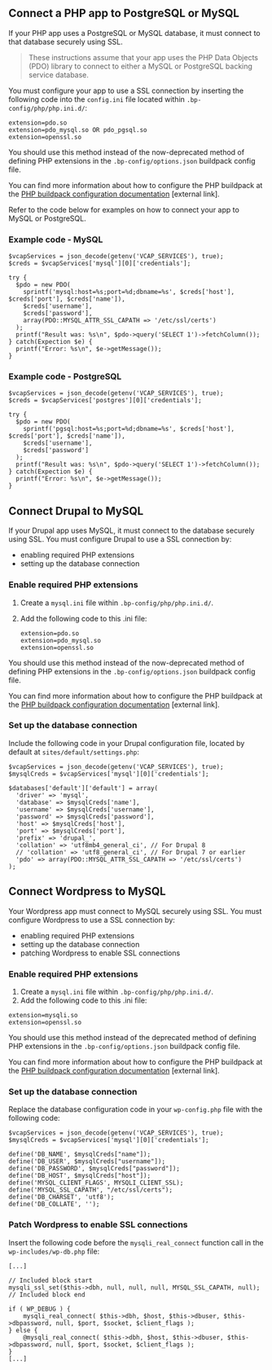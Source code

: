 ## Connect a PHP app to PostgreSQL or MySQL

If your PHP app uses a PostgreSQL or MySQL database, it must connect to that database securely using SSL. 

> These instructions assume that your app uses the PHP Data Objects (PDO) library to connect to either a MySQL or PostgreSQL backing service database.

You must configure your app to use a SSL connection by inserting the following code into the `config.ini` file located within `.bp-config/php/php.ini.d/`:

```
extension=pdo.so
extension=pdo_mysql.so OR pdo_pgsql.so
extension=openssl.so
```

You should use this method instead of the now-deprecated method of defining PHP extensions in the `.bp-config/options.json` buildpack config file.

You can find more information about how to configure the PHP buildpack at the [PHP buildpack configuration documentation](https://docs.cloudfoundry.org/buildpacks/php/gsg-php-config.html) [external link].

Refer to the code below for examples on how to connect your app to MySQL or PostgreSQL.

### Example code - MySQL

```
$vcapServices = json_decode(getenv('VCAP_SERVICES'), true);
$creds = $vcapServices['mysql'][0]['credentials'];

try {
  $pdo = new PDO(
    sprintf('mysql:host=%s;port=%d;dbname=%s', $creds['host'], $creds['port'], $creds['name']),
    $creds['username'],
    $creds['password'],
    array(PDO::MYSQL_ATTR_SSL_CAPATH => '/etc/ssl/certs')
  );
  printf("Result was: %s\n", $pdo->query('SELECT 1')->fetchColumn());
} catch(Expection $e) {
  printf("Error: %s\n", $e->getMessage());
}
```

### Example code - PostgreSQL

```
$vcapServices = json_decode(getenv('VCAP_SERVICES'), true);
$creds = $vcapServices['postgres'][0]['credentials'];

try {
  $pdo = new PDO(
    sprintf('pgsql:host=%s;port=%d;dbname=%s', $creds['host'], $creds['port'], $creds['name']),
    $creds['username'],
    $creds['password']
  );
  printf("Result was: %s\n", $pdo->query('SELECT 1')->fetchColumn());
} catch(Expection $e) {
  printf("Error: %s\n", $e->getMessage());
}
```

## Connect Drupal to MySQL

If your Drupal app uses MySQL, it must connect to the database securely using SSL. You must configure Drupal to use a SSL connection by: 

- enabling required PHP extensions
- setting up the database connection

### Enable required PHP extensions

1. Create a `mysql.ini` file within `.bp-config/php/php.ini.d/`.
2. Add the following code to this .ini file:

    ```
    extension=pdo.so
    extension=pdo_mysql.so
    extension=openssl.so
    ```
You should use this method instead of the now-deprecated method of defining PHP extensions in the `.bp-config/options.json` buildpack config file.

You can find more information about how to configure the PHP buildpack at the [PHP buildpack configuration documentation](https://docs.cloudfoundry.org/buildpacks/php/gsg-php-config.html) [external link].

### Set up the database connection

Include the following code in your Drupal configuration file, located by default at `sites/default/settings.php`:

```
$vcapServices = json_decode(getenv('VCAP_SERVICES'), true);
$mysqlCreds = $vcapServices['mysql'][0]['credentials'];

$databases['default']['default'] = array(
  'driver' => 'mysql',
  'database' => $mysqlCreds['name'],
  'username' => $mysqlCreds['username'],
  'password' => $mysqlCreds['password'],
  'host' => $mysqlCreds['host'],
  'port' => $mysqlCreds['port'],
  'prefix' => 'drupal_',
  'collation' => 'utf8mb4_general_ci', // For Drupal 8
  // 'collation' => 'utf8_general_ci', // For Drupal 7 or earlier
  'pdo' => array(PDO::MYSQL_ATTR_SSL_CAPATH => '/etc/ssl/certs')
);
```

## Connect Wordpress to MySQL

Your Wordpress app must connect to MySQL securely using SSL. You must configure Wordpress to use a SSL connection by: 

- enabling required PHP extensions
- setting up the database connection
- patching Wordpress to enable SSL connections

### Enable required PHP extensions

1. Create a `mysql.ini` file within `.bp-config/php/php.ini.d/`.
2. Add the following code to this .ini file:

```
extension=mysqli.so
extension=openssl.so
```
You should use this method instead of the deprecated method of defining PHP extensions in the `.bp-config/options.json` buildpack config file.

You can find more information about how to configure the PHP buildpack at the [PHP buildpack configuration documentation](https://docs.cloudfoundry.org/buildpacks/php/gsg-php-config.html) [external link].

### Set up the database connection

Replace the database configuration code in your `wp-config.php` file with the following code:


```
$vcapServices = json_decode(getenv('VCAP_SERVICES'), true);
$mysqlCreds = $vcapServices['mysql'][0]['credentials'];

define('DB_NAME', $mysqlCreds["name"]);
define('DB_USER', $mysqlCreds["username"]);
define('DB_PASSWORD', $mysqlCreds["password"]);
define('DB_HOST', $mysqlCreds["host"]);
define('MYSQL_CLIENT_FLAGS', MYSQLI_CLIENT_SSL);
define('MYSQL_SSL_CAPATH', "/etc/ssl/certs");
define('DB_CHARSET', 'utf8');
define('DB_COLLATE', '');
```

### Patch Wordpress to enable SSL connections

Insert the following code before the `mysqli_real_connect` function call in the `wp-includes/wp-db.php` file:


```
[...]

// Included block start
mysqli_ssl_set($this->dbh, null, null, null, MYSQL_SSL_CAPATH, null);
// Included block end

if ( WP_DEBUG ) {
    mysqli_real_connect( $this->dbh, $host, $this->dbuser, $this->dbpassword, null, $port, $socket, $client_flags );
} else {
    @mysqli_real_connect( $this->dbh, $host, $this->dbuser, $this->dbpassword, null, $port, $socket, $client_flags );
}
[...]
```

